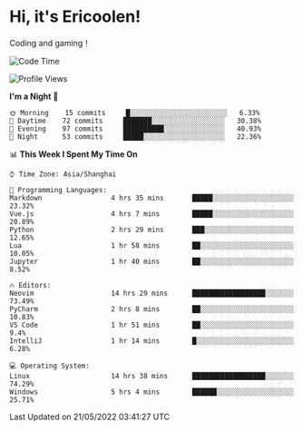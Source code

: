 # Hi, it's Ericoolen!
Coding and gaming！

<!--START_SECTION:waka-->
![Code Time](http://img.shields.io/badge/Code%20Time-262%20hrs%2027%20mins-blue)

![Profile Views](http://img.shields.io/badge/Profile%20Views-6-blue)

**I'm a Night 🦉** 

```text
🌞 Morning    15 commits     █░░░░░░░░░░░░░░░░░░░░░░░░   6.33% 
🌆 Daytime    72 commits     ███████░░░░░░░░░░░░░░░░░░   30.38% 
🌃 Evening    97 commits     ██████████░░░░░░░░░░░░░░░   40.93% 
🌙 Night      53 commits     █████░░░░░░░░░░░░░░░░░░░░   22.36%

```


📊 **This Week I Spent My Time On** 

```text
⌚︎ Time Zone: Asia/Shanghai

💬 Programming Languages: 
Markdown                 4 hrs 35 mins       █████░░░░░░░░░░░░░░░░░░░░   23.32% 
Vue.js                   4 hrs 7 mins        █████░░░░░░░░░░░░░░░░░░░░   20.89% 
Python                   2 hrs 29 mins       ███░░░░░░░░░░░░░░░░░░░░░░   12.65% 
Lua                      1 hr 58 mins        ██░░░░░░░░░░░░░░░░░░░░░░░   10.05% 
Jupyter                  1 hr 40 mins        ██░░░░░░░░░░░░░░░░░░░░░░░   8.52%

🔥 Editors: 
Neovim                   14 hrs 29 mins      ██████████████████░░░░░░░   73.49% 
PyCharm                  2 hrs 8 mins        ██░░░░░░░░░░░░░░░░░░░░░░░   10.83% 
VS Code                  1 hr 51 mins        ██░░░░░░░░░░░░░░░░░░░░░░░   9.4% 
IntelliJ                 1 hr 14 mins        █░░░░░░░░░░░░░░░░░░░░░░░░   6.28%

💻 Operating System: 
Linux                    14 hrs 38 mins      ██████████████████░░░░░░░   74.29% 
Windows                  5 hrs 4 mins        ██████░░░░░░░░░░░░░░░░░░░   25.71%

```


 Last Updated on 21/05/2022 03:41:27 UTC
<!--END_SECTION:waka-->

